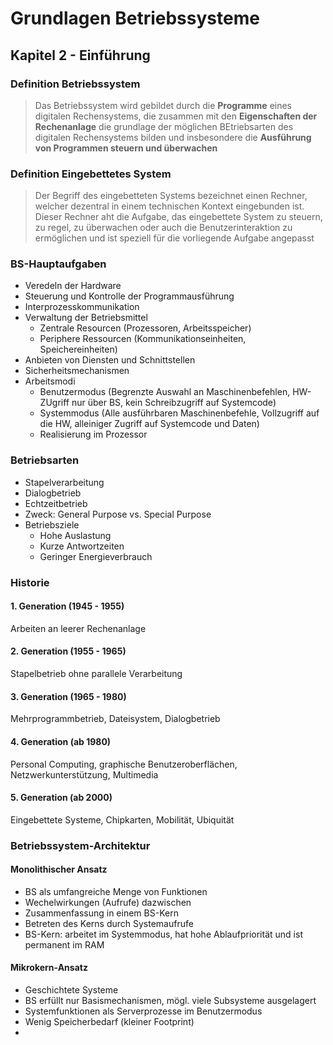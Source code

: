 # Grundlagen Betriebssysteme
## Kapitel 2 - Einführung
### Definition Betriebssystem
> Das Betriebssystem wird gebildet durch die **Programme** eines digitalen Rechensystems, die zusammen mit den **Eigenschaften der Rechenanlage** die grundlage der möglichen BEtriebsarten des digitalen Rechensystems bilden und insbesondere die **Ausführung von Programmen steuern und überwachen**

### Definition Eingebettetes System
> Der Begriff des eingebetteten Systems bezeichnet einen Rechner, welcher dezentral in einem technischen Kontext eingebunden ist. Dieser Rechner aht die Aufgabe, das eingebettete System zu steuern, zu regel, zu überwachen oder auch die Benutzerinteraktion zu ermöglichen und ist speziell für die vorliegende Aufgabe angepasst

### BS-Hauptaufgaben
* Veredeln der Hardware
* Steuerung und Kontrolle der Programmausführung
* Interprozesskommunikation
* Verwaltung der Betriebsmittel
	* Zentrale Resourcen (Prozessoren, Arbeitsspeicher)
	* Periphere Ressourcen (Kommunikationseinheiten, Speichereinheiten)
* Anbieten von Diensten und Schnittstellen
* Sicherheitsmechanismen
* Arbeitsmodi
	* Benutzermodus (Begrenzte Auswahl an Maschinenbefehlen, HW-ZUgriff nur über BS, kein Schreibzugriff auf Systemcode)
	* Systemmodus (Alle ausführbaren Maschinenbefehle, Vollzugriff auf die HW, alleiniger Zugriff auf Systemcode und Daten)
	* Realisierung im Prozessor

### Betriebsarten
* Stapelverarbeitung
* Dialogbetrieb
* Echtzeitbetrieb
* Zweck: General Purpose vs. Special Purpose
* Betriebsziele
	* Hohe Auslastung
	* Kurze Antwortzeiten
	* Geringer Energieverbrauch

### Historie
#### 1. Generation (1945 - 1955)
Arbeiten an leerer Rechenanlage

#### 2. Generation (1955 - 1965)
Stapelbetrieb ohne parallele Verarbeitung

#### 3. Generation (1965 - 1980)
Mehrprogrammbetrieb, Dateisystem, Dialogbetrieb

#### 4. Generation (ab 1980)
Personal Computing, graphische Benutzeroberflächen, Netzwerkunterstützung, Multimedia

#### 5. Generation (ab 2000)
Eingebettete Systeme, Chipkarten, Mobilität, Ubiquität

### Betriebssystem-Architektur
#### Monolithischer Ansatz
* BS als umfangreiche Menge von Funktionen
* Wechelwirkungen (Aufrufe) dazwischen
* Zusammenfassung in einem BS-Kern
* Betreten des Kerns durch Systemaufrufe
* BS-Kern: arbeitet im Systemmodus, hat hohe Ablaufpriorität und ist permanent im RAM

#### Mikrokern-Ansatz
* Geschichtete Systeme
* BS erfüllt nur Basismechanismen, mögl. viele Subsysteme ausgelagert
* Systemfunktionen als Serverprozesse im Benutzermodus
* Wenig Speicherbedarf (kleiner Footprint)
* 